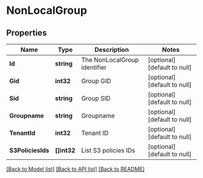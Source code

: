 # NonLocalGroup

## Properties
Name | Type | Description | Notes
------------ | ------------- | ------------- | -------------
**Id** | **string** | The NonLocalGroup identifier | [optional] [default to null]
**Gid** | **int32** | Group GID | [optional] [default to null]
**Sid** | **string** | Group SID | [optional] [default to null]
**Groupname** | **string** | Groupname | [optional] [default to null]
**TenantId** | **int32** | Tenant ID | [optional] [default to null]
**S3PoliciesIds** | **[]int32** | List S3 policies IDs | [optional] [default to null]

[[Back to Model list]](../README.md#documentation-for-models) [[Back to API list]](../README.md#documentation-for-api-endpoints) [[Back to README]](../README.md)


